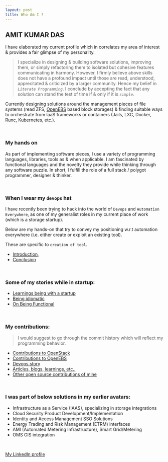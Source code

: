 ```yaml
---
layout: post
title: Who Am I ?
---
```


##  AMIT KUMAR DAS

I have elaborated my current profile which in correlates my area of interest & provides
a fair glimpse of my personality.

> I specialize in designing & building software solutions, improving them, or simply
refactoring them to isolated but cohesive features communicating in harmony. However,
I firmly believe above skills does not have a profound impact until those are read,
understood, apprecitated & criticized by a larger community. Hence my belief in 
*`Literate Programming`*. I conclude by accepting the fact that any solution can stand
the test of time if & only if it is *`simple`*.


Currently designing solutions around the management pieces of file systems 
(read ZFS, [OpenEBS](https://github.com/openebs/) based block storages) & finding 
suitable ways to orchestrate from IaaS frameworks or containers (Jails, LXC, Docker, 
Runc, Kubernetes, etc.). 

<br />

### My hands on

As part of implementing software pieces, I use a variety of programming 
languages, libraries, tools as & when applicable. I am fascinated by functional 
languages and the novelty they provide while thinking through any software puzzle.
In short, I fulfill the role of a full stack / polygot programmer, designer & thinker.

<br />

### When I wear my `devops` hat

I have recently been trying to hack into the world of `Devops` and 
`Automation Everywhere`, as one of my generalist roles in my current place of work 
(which is a storage startup).

Below are my hands-on that try to convey my positioning w.r.t automation everywhere
(i.e. either create or exploit an existing tool).

These are specific to `creation of tool`.

- [Introduction](https://github.com/CloudByteStorages/automation-core/blob/master/README.md),
- [Conclusion](https://github.com/CloudByteStorages/automation-core/blob/master/touchstone/DesignThoughts/My%20Final%20Thoughts.md)

<br />

### Some of my stories while in startup:

- [Learnings being with a startup](https://amitkumardas.github.io/2016/08/20/lessons-learned-at-CloudByte.html)
- [Being idiomatic](https://amitkumardas.github.io/2016/08/19/being-idiomatic-and-do-i-bother.html)
- [On Being Functional](https://www.linkedin.com/pulse/being-functional-amit-kumar-das?trk=hp-feed-article-title-publish)

<br />

### My contributions:

> I would suggest to go through the commit history which will reflect my programming 
behavior.

- [Contributions to OpenStack](https://github.com/openstack/cinder/tree/master/cinder/volume/drivers/cloudbyte)
- [Contributions to OpenEBS](https://github.com/openebs/)
- [Devops story](https://github.com/CloudByteStorages/automation-core)
- [Articles, blogs, learnings, etc..](https://amitkumardas.github.io/)
- [Other open source contributions of mine](https://github.com/AmitKumarDas)

<br />

### I was part of below solutions in my earlier avatars:

- Infrastructure as a Service (IAAS), specializing in storage integrations
- Cloud Security Product Development/Implementation
- Identity and Access Management SSO Solutions
- Energy Trading and Risk Management (ETRM) interfaces
- AMI (Automated Metering Infrastructure), Smart Grid/Metering
- OMS GIS integration

<br />

[My LinkedIn profile](https://in.linkedin.com/in/amit-kumar-das-224b351b)

